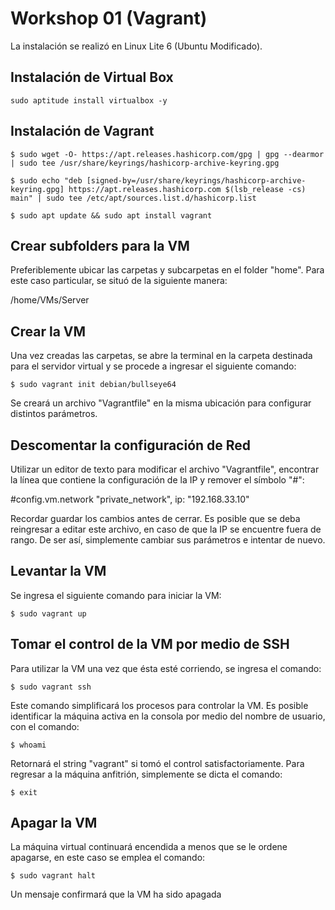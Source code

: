 # Workshop 01 (Vagrant)

La instalación se realizó en Linux Lite 6 (Ubuntu Modificado).

## Instalación de Virtual Box

    sudo aptitude install virtualbox -y

## Instalación de Vagrant 

    $ sudo wget -O- https://apt.releases.hashicorp.com/gpg | gpg --dearmor | sudo tee /usr/share/keyrings/hashicorp-archive-keyring.gpg

    $ sudo echo "deb [signed-by=/usr/share/keyrings/hashicorp-archive-keyring.gpg] https://apt.releases.hashicorp.com $(lsb_release -cs) main" | sudo tee /etc/apt/sources.list.d/hashicorp.list

    $ sudo apt update && sudo apt install vagrant

## Crear subfolders para la VM

Preferiblemente ubicar las carpetas y subcarpetas en el folder "home". Para este caso particular, se situó de la siguiente manera:

/home/VMs/Server

## Crear la VM

Una vez creadas las carpetas, se abre la terminal en la carpeta destinada para el servidor virtual y se procede a ingresar el siguiente comando:

    $ sudo vagrant init debian/bullseye64

Se creará un archivo "Vagrantfile" en la misma ubicación para configurar distintos parámetros.

## Descomentar la configuración de Red

Utilizar un editor de texto para modificar el archivo "Vagrantfile", encontrar la línea que contiene la configuración de la IP y remover el símbolo "#": 

#config.vm.network "private_network", ip: "192.168.33.10"

Recordar guardar los cambios antes de cerrar.
Es posible que se deba reingresar a editar este archivo, en caso de que la IP se encuentre fuera de rango. De ser así, simplemente cambiar sus parámetros e intentar de nuevo.

## Levantar la VM

Se ingresa el siguiente comando para iniciar la VM:

    $ sudo vagrant up


## Tomar el control de la VM por medio de SSH

Para utilizar la VM una vez que ésta esté corriendo, se ingresa el comando: 

    $ sudo vagrant ssh

Este comando simplificará los procesos para controlar la VM. 
Es posible identificar la máquina activa en la consola por medio del nombre de usuario, con el comando: 

    $ whoami

Retornará el string "vagrant" si tomó el control satisfactoriamente.
Para regresar a la máquina anfitrión, simplemente se dicta el comando: 
    
    $ exit

## Apagar la VM

La máquina virtual continuará encendida a menos que se le ordene apagarse, en este caso se emplea el comando:

    $ sudo vagrant halt

Un mensaje confirmará que la VM ha sido apagada 